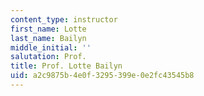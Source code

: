 ```yaml
---
content_type: instructor
first_name: Lotte
last_name: Bailyn
middle_initial: ''
salutation: Prof.
title: Prof. Lotte Bailyn
uid: a2c9875b-4e0f-3295-399e-0e2fc43545b8
---
```

